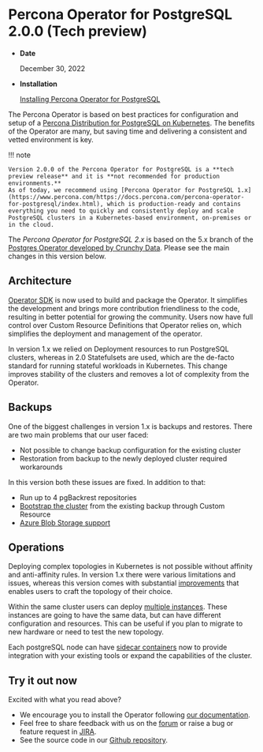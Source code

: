 # Percona Operator for PostgreSQL 2.0.0 (Tech preview)

* **Date**

    December 30, 2022

* **Installation**

    [Installing Percona Operator for PostgreSQL](install-index.md) 


The Percona Operator is based on best practices for configuration and setup of
a [Percona Distribution for PostgreSQL on Kubernetes](https://www.percona.com/doc/postgresql/LATEST/index.html).
The benefits of the Operator are many, but saving time and delivering a
consistent and vetted environment is key.

!!! note

    Version 2.0.0 of the Percona Operator for PostgreSQL is a **tech preview release** and it is **not recommended for production environments.**
    As of today, we recommend using [Percona Operator for PostgreSQL 1.x](https://www.percona.com/https://docs.percona.com/percona-operator-for-postgresql/index.html), which is production-ready and contains everything you need to quickly and consistently deploy and scale PostgreSQL clusters in a Kubernetes-based environment, on-premises or in the cloud.

The *Percona Operator for PostgreSQL 2.x* is based on the 5.x branch of the [Postgres Operator developed by Crunchy Data](https://access.crunchydata.com/documentation/postgres-operator/latest/). Please see the main changes in this version below.

## Architecture

[Operator SDK](https://sdk.operatorframework.io/) is now used to build and package the Operator. It simplifies the development and brings  more contribution friendliness to the code, resulting in better potential for growing the community. Users now have full control over Custom Resource Definitions that Operator relies on, which simplifies the deployment and management of the operator.

In version 1.x we relied on Deployment resources to run PostgreSQL clusters, whereas in 2.0 Statefulsets are used, which are the de-facto standard for running stateful workloads in Kubernetes. This change improves stability of the clusters and removes a lot of complexity from the Operator.

## Backups

One of the biggest challenges in version 1.x is backups and restores. There are two main problems that our user faced:

* Not possible to change backup configuration for the existing cluster
* Restoration from backup to the newly deployed cluster required workarounds

In this version both these issues are fixed.
In addition to that:

* Run up to 4 pgBackrest repositories
* [Bootstrap the cluster](https://docs.percona.com/percona-operator-for-postgresql/2.0/backups.html) from the existing backup through Custom Resource
* [Azure Blob Storage support](https://docs.percona.com/percona-operator-for-postgresql/2.0/operator.html#use-azure-blob-storage-for-backups)

## Operations

Deploying complex topologies in Kubernetes is not possible without affinity and anti-affinity rules. In version 1.x there were various limitations and issues, whereas this version comes with substantial [improvements](https://docs.percona.com/percona-operator-for-postgresql/2.0/constraints.html) that enables users to craft the topology of their choice. 

Within the same cluster users can deploy [multiple instances](https://docs.percona.com/percona-operator-for-postgresql/2.0/operator.html#instances-name). These instances are going to have the same data, but can have different configuration and resources. This can be useful if you plan to migrate to new hardware or need to test the new topology.

Each postgreSQL node can have [sidecar containers](https://docs.percona.com/percona-operator-for-postgresql/2.0/operator.html#instances-sidecars-image) now to provide integration with your existing tools or expand the capabilities of the cluster.

## Try it out now

Excited with what you read above?

* We encourage you to install the Operator following [our documentation](https://docs.percona.com/percona-operator-for-postgresql/2.0/index.html#quickstart-guides).
* Feel free to share feedback with us on the [forum](https://forums.percona.com/c/postgresql/percona-kubernetes-operator-for-postgresql/68) or raise a bug or feature request in [JIRA](https://jira.percona.com/projects/K8SPG/issues).
* See the source code in our [Github repository](https://github.com/percona/percona-postgresql-operator).

